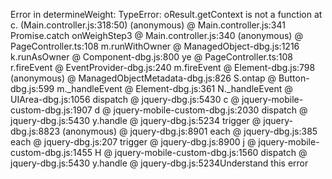 Error in determineWeight:  TypeError: oResult.getContext is not a function
    at c.<anonymous> (Main.controller.js:318:50)
(anonymous) @ Main.controller.js:341
Promise.catch
onWeighStep3 @ Main.controller.js:340
(anonymous) @ PageController.ts:108
m.runWithOwner @ ManagedObject-dbg.js:1216
k.runAsOwner @ Component-dbg.js:800
ye @ PageController.ts:108
r.fireEvent @ EventProvider-dbg.js:240
m.fireEvent @ Element-dbg.js:798
(anonymous) @ ManagedObjectMetadata-dbg.js:826
S.ontap @ Button-dbg.js:599
m._handleEvent @ Element-dbg.js:361
N._handleEvent @ UIArea-dbg.js:1056
dispatch @ jquery-dbg.js:5430
c @ jquery-mobile-custom-dbg.js:1907
d @ jquery-mobile-custom-dbg.js:2030
dispatch @ jquery-dbg.js:5430
y.handle @ jquery-dbg.js:5234
trigger @ jquery-dbg.js:8823
(anonymous) @ jquery-dbg.js:8901
each @ jquery-dbg.js:385
each @ jquery-dbg.js:207
trigger @ jquery-dbg.js:8900
j @ jquery-mobile-custom-dbg.js:1455
H @ jquery-mobile-custom-dbg.js:1560
dispatch @ jquery-dbg.js:5430
y.handle @ jquery-dbg.js:5234Understand this error

